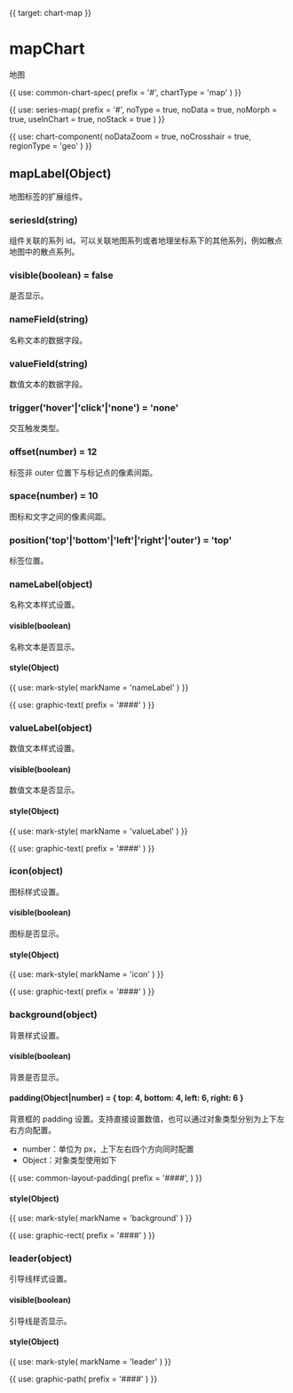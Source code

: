 {{ target: chart-map }}

# mapChart

地图

{{ use: common-chart-spec(
    prefix = '#',
    chartType = 'map'
) }}

{{ use: series-map(
  prefix = '#',
  noType = true,
  noData = true,
  noMorph = true,
  useInChart = true,
  noStack = true
) }}

{{ use: chart-component(
  noDataZoom = true,
  noCrosshair = true,
  regionType = 'geo'
) }}

##  mapLabel(Object)

地图标签的扩展组件。

### seriesId(string)

组件关联的系列 id。可以关联地图系列或者地理坐标系下的其他系列，例如散点地图中的散点系列。

### visible(boolean) = false

是否显示。

### nameField(string)

名称文本的数据字段。
### valueField(string)

数值文本的数据字段。

### trigger('hover'|'click'|'none') = 'none'

交互触发类型。

### offset(number) = 12

标签非 outer 位置下与标记点的像素间距。

### space(number) = 10

图标和文字之间的像素间距。

### position('top'|'bottom'|'left'|'right'|'outer') = 'top'

标签位置。

### nameLabel(object)

名称文本样式设置。
#### visible(boolean)

名称文本是否显示。

#### style(Object)

{{ use: mark-style(
  markName = 'nameLabel'
) }}

{{ use: graphic-text(
  prefix = '####'
) }}


### valueLabel(object)

数值文本样式设置。
#### visible(boolean)

数值文本是否显示。

#### style(Object)

{{ use: mark-style(
  markName = 'valueLabel'
) }}

{{ use: graphic-text(
  prefix = '####'
) }}

### icon(object)

图标样式设置。

#### visible(boolean)

图标是否显示。

#### style(Object)

{{ use: mark-style(
  markName = 'icon'
) }}

{{ use: graphic-text(
  prefix = '####'
) }}

### background(object)

背景样式设置。

#### visible(boolean)

背景是否显示。

#### padding(Object|number) = { top: 4, bottom: 4, left: 6, right: 6 }

背景框的 padding 设置。支持直接设置数值，也可以通过对象类型分别为上下左右方向配置。

- number：单位为 px，上下左右四个方向同时配置
- Object：对象类型使用如下

{{ use: common-layout-padding(
  prefix = '####',
) }}

#### style(Object)

{{ use: mark-style(
  markName = 'background'
) }}

{{ use: graphic-rect(
  prefix = '####'
) }}

### leader(object)

引导线样式设置。

#### visible(boolean)

引导线是否显示。

#### style(Object)

{{ use: mark-style(
  markName = 'leader'
) }}

{{ use: graphic-path(
  prefix = '####'
) }}
